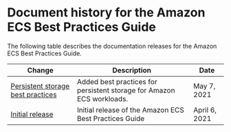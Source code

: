# Document history for the Amazon ECS Best Practices Guide<a name="doc-history"></a>

The following table describes the documentation releases for the Amazon ECS Best Practices Guide\.

| Change | Description | Date | 
| --- |--- |--- |
| [Persistent storage best practices](#doc-history) | Added best practices for persistent storage for Amazon ECS workloads\. | May 7, 2021 | 
| [Initial release](#doc-history) | Initial release of the Amazon ECS Best Practices Guide | April 6, 2021 | 